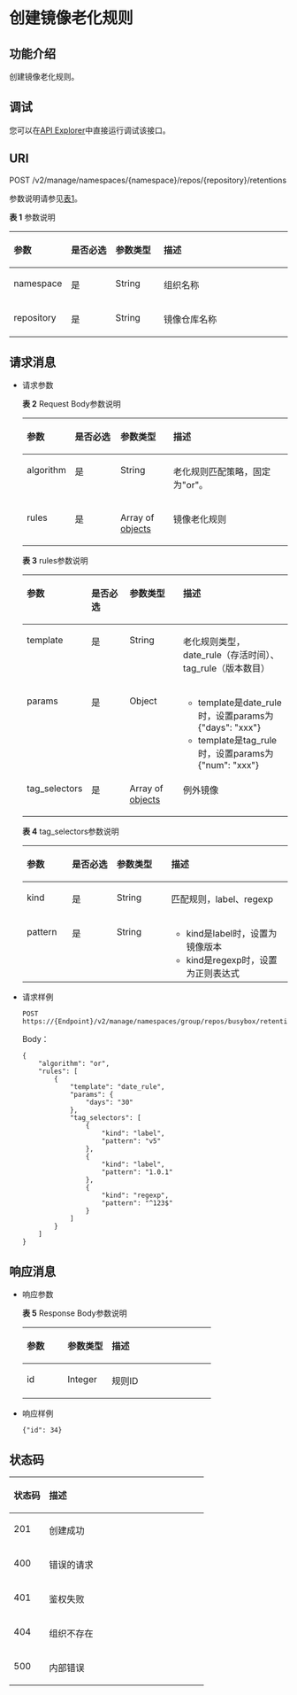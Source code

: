# 创建镜像老化规则<a name="swr_02_0025"></a>

## 功能介绍<a name="se03aae4436e64394a95dc13b6f233898"></a>

创建镜像老化规则。

## 调试<a name="section85822133314"></a>

您可以在[API Explorer](https://apiexplorer.developer.huaweicloud.com/apiexplorer/doc?product=SWR&api=CreateRetention)中直接运行调试该接口。

## URI<a name="s476df674307e4b04b9545f9575dde042"></a>

POST /v2/manage/namespaces/\{namespace\}/repos/\{repository\}/retentions

参数说明请参见[表1](#tae82a09e27434bef9a38b734d798ae6c)。

**表 1**  参数说明

<a name="tae82a09e27434bef9a38b734d798ae6c"></a>
<table><thead align="left"><tr id="r2c22eba22439445680961f8c447f8756"><th class="cellrowborder" valign="top" width="17.1%" id="mcps1.2.5.1.1"><p id="a4276374f4f884a1a8ff6eabdab4da030"><a name="a4276374f4f884a1a8ff6eabdab4da030"></a><a name="a4276374f4f884a1a8ff6eabdab4da030"></a>参数</p>
</th>
<th class="cellrowborder" valign="top" width="16.63%" id="mcps1.2.5.1.2"><p id="p1351382513427"><a name="p1351382513427"></a><a name="p1351382513427"></a>是否必选</p>
</th>
<th class="cellrowborder" valign="top" width="17.599999999999998%" id="mcps1.2.5.1.3"><p id="p1781316754219"><a name="p1781316754219"></a><a name="p1781316754219"></a>参数类型</p>
</th>
<th class="cellrowborder" valign="top" width="48.67%" id="mcps1.2.5.1.4"><p id="zh-cn_topic_0060210625_p192541611508"><a name="zh-cn_topic_0060210625_p192541611508"></a><a name="zh-cn_topic_0060210625_p192541611508"></a>描述</p>
</th>
</tr>
</thead>
<tbody><tr id="row12306169204811"><td class="cellrowborder" valign="top" width="17.1%" headers="mcps1.2.5.1.1 "><p id="p0601928131816"><a name="p0601928131816"></a><a name="p0601928131816"></a>namespace</p>
</td>
<td class="cellrowborder" valign="top" width="16.63%" headers="mcps1.2.5.1.2 "><p id="p10507114164313"><a name="p10507114164313"></a><a name="p10507114164313"></a>是</p>
</td>
<td class="cellrowborder" valign="top" width="17.599999999999998%" headers="mcps1.2.5.1.3 "><p id="p105058419438"><a name="p105058419438"></a><a name="p105058419438"></a>String</p>
</td>
<td class="cellrowborder" valign="top" width="48.67%" headers="mcps1.2.5.1.4 "><p id="p11460935127"><a name="p11460935127"></a><a name="p11460935127"></a>组织名称</p>
</td>
</tr>
<tr id="row4140165617213"><td class="cellrowborder" valign="top" width="17.1%" headers="mcps1.2.5.1.1 "><p id="p206018288188"><a name="p206018288188"></a><a name="p206018288188"></a>repository</p>
</td>
<td class="cellrowborder" valign="top" width="16.63%" headers="mcps1.2.5.1.2 "><p id="p18920840134520"><a name="p18920840134520"></a><a name="p18920840134520"></a>是</p>
</td>
<td class="cellrowborder" valign="top" width="17.599999999999998%" headers="mcps1.2.5.1.3 "><p id="p391915406456"><a name="p391915406456"></a><a name="p391915406456"></a>String</p>
</td>
<td class="cellrowborder" valign="top" width="48.67%" headers="mcps1.2.5.1.4 "><p id="p1871615462812"><a name="p1871615462812"></a><a name="p1871615462812"></a>镜像仓库名称</p>
</td>
</tr>
</tbody>
</table>

## 请求消息<a name="section141782462587"></a>

-   请求参数

    **表 2**  Request Body参数说明

    <a name="table129941514855"></a>
    <table><thead align="left"><tr id="row1111415559"><th class="cellrowborder" valign="top" width="17%" id="mcps1.2.5.1.1"><p id="p162815458"><a name="p162815458"></a><a name="p162815458"></a>参数</p>
    </th>
    <th class="cellrowborder" valign="top" width="17.419999999999998%" id="mcps1.2.5.1.2"><p id="p198988313226"><a name="p198988313226"></a><a name="p198988313226"></a>是否必选</p>
    </th>
    <th class="cellrowborder" valign="top" width="20.05%" id="mcps1.2.5.1.3"><p id="p128986316221"><a name="p128986316221"></a><a name="p128986316221"></a>参数类型</p>
    </th>
    <th class="cellrowborder" valign="top" width="45.53%" id="mcps1.2.5.1.4"><p id="p7612153511"><a name="p7612153511"></a><a name="p7612153511"></a>描述</p>
    </th>
    </tr>
    </thead>
    <tbody><tr id="row11816151559"><td class="cellrowborder" valign="top" width="17%" headers="mcps1.2.5.1.1 "><p id="p1353115617583"><a name="p1353115617583"></a><a name="p1353115617583"></a>algorithm</p>
    </td>
    <td class="cellrowborder" valign="top" width="17.419999999999998%" headers="mcps1.2.5.1.2 "><p id="p1852995645813"><a name="p1852995645813"></a><a name="p1852995645813"></a>是</p>
    </td>
    <td class="cellrowborder" valign="top" width="20.05%" headers="mcps1.2.5.1.3 "><p id="p145281568583"><a name="p145281568583"></a><a name="p145281568583"></a>String</p>
    </td>
    <td class="cellrowborder" valign="top" width="45.53%" headers="mcps1.2.5.1.4 "><p id="p17526856165813"><a name="p17526856165813"></a><a name="p17526856165813"></a>老化规则匹配策略，固定为"or"。</p>
    </td>
    </tr>
    <tr id="row14116102041010"><td class="cellrowborder" valign="top" width="17%" headers="mcps1.2.5.1.1 "><p id="p052515610584"><a name="p052515610584"></a><a name="p052515610584"></a>rules</p>
    </td>
    <td class="cellrowborder" valign="top" width="17.419999999999998%" headers="mcps1.2.5.1.2 "><p id="p195241256105819"><a name="p195241256105819"></a><a name="p195241256105819"></a>是</p>
    </td>
    <td class="cellrowborder" valign="top" width="20.05%" headers="mcps1.2.5.1.3 "><p id="p8523185655811"><a name="p8523185655811"></a><a name="p8523185655811"></a>Array of <a href="#table195011556125217">objects</a></p>
    </td>
    <td class="cellrowborder" valign="top" width="45.53%" headers="mcps1.2.5.1.4 "><p id="p05227567580"><a name="p05227567580"></a><a name="p05227567580"></a>镜像老化规则</p>
    </td>
    </tr>
    </tbody>
    </table>

    **表 3**  rules参数说明

    <a name="table195011556125217"></a>
    <table><thead align="left"><tr id="row1501125675217"><th class="cellrowborder" valign="top" width="17%" id="mcps1.2.5.1.1"><p id="p1950115675213"><a name="p1950115675213"></a><a name="p1950115675213"></a>参数</p>
    </th>
    <th class="cellrowborder" valign="top" width="16.24%" id="mcps1.2.5.1.2"><p id="p350155614524"><a name="p350155614524"></a><a name="p350155614524"></a>是否必选</p>
    </th>
    <th class="cellrowborder" valign="top" width="21.47%" id="mcps1.2.5.1.3"><p id="p13501956195215"><a name="p13501956195215"></a><a name="p13501956195215"></a>参数类型</p>
    </th>
    <th class="cellrowborder" valign="top" width="45.29%" id="mcps1.2.5.1.4"><p id="p05011356105212"><a name="p05011356105212"></a><a name="p05011356105212"></a>描述</p>
    </th>
    </tr>
    </thead>
    <tbody><tr id="row139081250132213"><td class="cellrowborder" valign="top" width="17%" headers="mcps1.2.5.1.1 "><p id="p175011256195216"><a name="p175011256195216"></a><a name="p175011256195216"></a>template</p>
    </td>
    <td class="cellrowborder" valign="top" width="16.24%" headers="mcps1.2.5.1.2 "><p id="p1150145613529"><a name="p1150145613529"></a><a name="p1150145613529"></a>是</p>
    </td>
    <td class="cellrowborder" valign="top" width="21.47%" headers="mcps1.2.5.1.3 "><p id="p15016563526"><a name="p15016563526"></a><a name="p15016563526"></a>String</p>
    </td>
    <td class="cellrowborder" valign="top" width="45.29%" headers="mcps1.2.5.1.4 "><p id="p1750165635213"><a name="p1750165635213"></a><a name="p1750165635213"></a>老化规则类型，date_rule（存活时间）、tag_rule（版本数目）</p>
    </td>
    </tr>
    <tr id="row1850165616523"><td class="cellrowborder" valign="top" width="17%" headers="mcps1.2.5.1.1 "><p id="p1250115614527"><a name="p1250115614527"></a><a name="p1250115614527"></a>params</p>
    </td>
    <td class="cellrowborder" valign="top" width="16.24%" headers="mcps1.2.5.1.2 "><p id="p12501185615212"><a name="p12501185615212"></a><a name="p12501185615212"></a>是</p>
    </td>
    <td class="cellrowborder" valign="top" width="21.47%" headers="mcps1.2.5.1.3 "><p id="p1250125625217"><a name="p1250125625217"></a><a name="p1250125625217"></a>Object</p>
    </td>
    <td class="cellrowborder" valign="top" width="45.29%" headers="mcps1.2.5.1.4 "><a name="ul149031021391"></a><a name="ul149031021391"></a><ul id="ul149031021391"><li>template是date_rule时，设置params为{"days": "xxx"}</li><li>template是tag_rule时，设置params为{"num": "xxx"}</li></ul>
    </td>
    </tr>
    <tr id="row163821337175510"><td class="cellrowborder" valign="top" width="17%" headers="mcps1.2.5.1.1 "><p id="p4382163717558"><a name="p4382163717558"></a><a name="p4382163717558"></a>tag_selectors</p>
    </td>
    <td class="cellrowborder" valign="top" width="16.24%" headers="mcps1.2.5.1.2 "><p id="p8382123716557"><a name="p8382123716557"></a><a name="p8382123716557"></a>是</p>
    </td>
    <td class="cellrowborder" valign="top" width="21.47%" headers="mcps1.2.5.1.3 "><p id="p15382183717558"><a name="p15382183717558"></a><a name="p15382183717558"></a>Array of <a href="#table135916130563">objects</a></p>
    </td>
    <td class="cellrowborder" valign="top" width="45.29%" headers="mcps1.2.5.1.4 "><p id="p2382183716556"><a name="p2382183716556"></a><a name="p2382183716556"></a>例外镜像</p>
    </td>
    </tr>
    </tbody>
    </table>

    **表 4**  tag\_selectors参数说明

    <a name="table135916130563"></a>
    <table><thead align="left"><tr id="row155921317562"><th class="cellrowborder" valign="top" width="17%" id="mcps1.2.5.1.1"><p id="p1459151310562"><a name="p1459151310562"></a><a name="p1459151310562"></a>参数</p>
    </th>
    <th class="cellrowborder" valign="top" width="16.86%" id="mcps1.2.5.1.2"><p id="p7599132564"><a name="p7599132564"></a><a name="p7599132564"></a>是否必选</p>
    </th>
    <th class="cellrowborder" valign="top" width="20.59%" id="mcps1.2.5.1.3"><p id="p1759151325619"><a name="p1759151325619"></a><a name="p1759151325619"></a>参数类型</p>
    </th>
    <th class="cellrowborder" valign="top" width="45.550000000000004%" id="mcps1.2.5.1.4"><p id="p195911138561"><a name="p195911138561"></a><a name="p195911138561"></a>描述</p>
    </th>
    </tr>
    </thead>
    <tbody><tr id="row85915132566"><td class="cellrowborder" valign="top" width="17%" headers="mcps1.2.5.1.1 "><p id="p459813205616"><a name="p459813205616"></a><a name="p459813205616"></a>kind</p>
    </td>
    <td class="cellrowborder" valign="top" width="16.86%" headers="mcps1.2.5.1.2 "><p id="p1459191345618"><a name="p1459191345618"></a><a name="p1459191345618"></a>是</p>
    </td>
    <td class="cellrowborder" valign="top" width="20.59%" headers="mcps1.2.5.1.3 "><p id="p145914135569"><a name="p145914135569"></a><a name="p145914135569"></a>String</p>
    </td>
    <td class="cellrowborder" valign="top" width="45.550000000000004%" headers="mcps1.2.5.1.4 "><p id="p1459151315617"><a name="p1459151315617"></a><a name="p1459151315617"></a>匹配规则，label、regexp</p>
    </td>
    </tr>
    <tr id="row85916136569"><td class="cellrowborder" valign="top" width="17%" headers="mcps1.2.5.1.1 "><p id="p1159121315618"><a name="p1159121315618"></a><a name="p1159121315618"></a>pattern</p>
    </td>
    <td class="cellrowborder" valign="top" width="16.86%" headers="mcps1.2.5.1.2 "><p id="p45961316567"><a name="p45961316567"></a><a name="p45961316567"></a>是</p>
    </td>
    <td class="cellrowborder" valign="top" width="20.59%" headers="mcps1.2.5.1.3 "><p id="p135911139566"><a name="p135911139566"></a><a name="p135911139566"></a>String</p>
    </td>
    <td class="cellrowborder" valign="top" width="45.550000000000004%" headers="mcps1.2.5.1.4 "><a name="ul1862081019469"></a><a name="ul1862081019469"></a><ul id="ul1862081019469"><li>kind是label时，设置为镜像版本</li><li>kind是regexp时，设置为正则表达式</li></ul>
    </td>
    </tr>
    </tbody>
    </table>

-   请求样例

    ```
    POST https://{Endpoint}/v2/manage/namespaces/group/repos/busybox/retentions
    ```

    Body：

    ```
    {
        "algorithm": "or",
        "rules": [
            {
                "template": "date_rule",
                "params": {
                    "days": "30"
                },
                "tag_selectors": [
                    {
                        "kind": "label",
                        "pattern": "v5"
                    },
                    {
                        "kind": "label",
                        "pattern": "1.0.1"
                    },
                    {
                        "kind": "regexp",
                        "pattern": "^123$"
                    }
                ]
            }
        ]
    }
    ```


## 响应消息<a name="sab9be5ce850743859bb238e072f8d1f2"></a>

-   响应参数

    **表 5**  Response Body参数说明

    <a name="table34001413863"></a>
    <table><thead align="left"><tr id="row17400171319612"><th class="cellrowborder" valign="top" width="21.59%" id="mcps1.2.4.1.1"><p id="p1840015139619"><a name="p1840015139619"></a><a name="p1840015139619"></a>参数</p>
    </th>
    <th class="cellrowborder" valign="top" width="23.45%" id="mcps1.2.4.1.2"><p id="p24002135620"><a name="p24002135620"></a><a name="p24002135620"></a>参数类型</p>
    </th>
    <th class="cellrowborder" valign="top" width="54.96%" id="mcps1.2.4.1.3"><p id="p174008131163"><a name="p174008131163"></a><a name="p174008131163"></a>描述</p>
    </th>
    </tr>
    </thead>
    <tbody><tr id="row11400113668"><td class="cellrowborder" valign="top" width="21.59%" headers="mcps1.2.4.1.1 "><p id="p1482131117588"><a name="p1482131117588"></a><a name="p1482131117588"></a>id</p>
    </td>
    <td class="cellrowborder" valign="top" width="23.45%" headers="mcps1.2.4.1.2 "><p id="p88201811175811"><a name="p88201811175811"></a><a name="p88201811175811"></a>Integer</p>
    </td>
    <td class="cellrowborder" valign="top" width="54.96%" headers="mcps1.2.4.1.3 "><p id="p181911115588"><a name="p181911115588"></a><a name="p181911115588"></a>规则ID</p>
    </td>
    </tr>
    </tbody>
    </table>

-   响应样例

    ```
    {"id": 34}
    ```


## 状态码<a name="s336c1dbc7af446a1b3cc077ea3f82fc9"></a>

<a name="t33d02fa79e8443868a71c99f411610a5"></a>
<table><thead align="left"><tr id="r9eb80d64e8f34d0db940daa95fc929dd"><th class="cellrowborder" valign="top" width="18.17%" id="mcps1.1.3.1.1"><p id="a7e51ed73a71e4dc29d0dd4aae3016632"><a name="a7e51ed73a71e4dc29d0dd4aae3016632"></a><a name="a7e51ed73a71e4dc29d0dd4aae3016632"></a>状态码</p>
</th>
<th class="cellrowborder" valign="top" width="81.83%" id="mcps1.1.3.1.2"><p id="aa802d02e21c944f1863435a0d11c7ec1"><a name="aa802d02e21c944f1863435a0d11c7ec1"></a><a name="aa802d02e21c944f1863435a0d11c7ec1"></a>描述</p>
</th>
</tr>
</thead>
<tbody><tr id="r1cc0192c651444db882dde750b14be23"><td class="cellrowborder" valign="top" width="18.17%" headers="mcps1.1.3.1.1 "><p id="a6a3639a3cb154e17b95c5076c8036471"><a name="a6a3639a3cb154e17b95c5076c8036471"></a><a name="a6a3639a3cb154e17b95c5076c8036471"></a>201</p>
</td>
<td class="cellrowborder" valign="top" width="81.83%" headers="mcps1.1.3.1.2 "><p id="ad54ae639e7f94380a87bfc10cc91a4f0"><a name="ad54ae639e7f94380a87bfc10cc91a4f0"></a><a name="ad54ae639e7f94380a87bfc10cc91a4f0"></a>创建成功</p>
</td>
</tr>
<tr id="r0bd68000afe546dd9c7a8d3a05991a04"><td class="cellrowborder" valign="top" width="18.17%" headers="mcps1.1.3.1.1 "><p id="ad46ccdc6b7e04df3b6b5679f7606f434"><a name="ad46ccdc6b7e04df3b6b5679f7606f434"></a><a name="ad46ccdc6b7e04df3b6b5679f7606f434"></a>400</p>
</td>
<td class="cellrowborder" valign="top" width="81.83%" headers="mcps1.1.3.1.2 "><p id="a1f2e8d58145d461781428d28f07a5351"><a name="a1f2e8d58145d461781428d28f07a5351"></a><a name="a1f2e8d58145d461781428d28f07a5351"></a>错误的请求</p>
</td>
</tr>
<tr id="row059261364320"><td class="cellrowborder" valign="top" width="18.17%" headers="mcps1.1.3.1.1 "><p id="p059261310438"><a name="p059261310438"></a><a name="p059261310438"></a>401</p>
</td>
<td class="cellrowborder" valign="top" width="81.83%" headers="mcps1.1.3.1.2 "><p id="p759261314433"><a name="p759261314433"></a><a name="p759261314433"></a>鉴权失败</p>
</td>
</tr>
<tr id="row9547111612437"><td class="cellrowborder" valign="top" width="18.17%" headers="mcps1.1.3.1.1 "><p id="p19547131615432"><a name="p19547131615432"></a><a name="p19547131615432"></a>404</p>
</td>
<td class="cellrowborder" valign="top" width="81.83%" headers="mcps1.1.3.1.2 "><p id="p16547416114315"><a name="p16547416114315"></a><a name="p16547416114315"></a>组织不存在</p>
</td>
</tr>
<tr id="r19bdef782c164c93917f897241e521f8"><td class="cellrowborder" valign="top" width="18.17%" headers="mcps1.1.3.1.1 "><p id="a7da68e311c0f4267bacf3cbdb71d1ead"><a name="a7da68e311c0f4267bacf3cbdb71d1ead"></a><a name="a7da68e311c0f4267bacf3cbdb71d1ead"></a>500</p>
</td>
<td class="cellrowborder" valign="top" width="81.83%" headers="mcps1.1.3.1.2 "><p id="aa6fd12cedd8841e29eeeca27c1bdea1a"><a name="aa6fd12cedd8841e29eeeca27c1bdea1a"></a><a name="aa6fd12cedd8841e29eeeca27c1bdea1a"></a>内部错误</p>
</td>
</tr>
</tbody>
</table>

